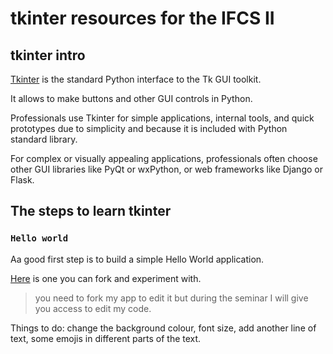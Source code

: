 # tkinter resources for the IFCS II

## tkinter intro

[Tkinter](https://docs.python.org/3/library/tkinter.html) is the standard Python interface to the Tk GUI toolkit.

It allows to make buttons and other GUI controls in Python.


Professionals use Tkinter for simple applications, internal tools, and quick prototypes due to simplicity and because it is included with Python
standard library.

For complex or visually appealing applications, professionals often choose other GUI libraries like PyQt or wxPython, or web frameworks like Django or Flask.

## The steps to learn tkinter

### `Hello world`

Aa good first step is to build a simple Hello World application.

[Here](https://replit.com/@missPunter/intro-tkinter-ifcs2#main.py) is one you can fork and experiment with.

> you need to fork my app to edit it but during the seminar I will give you access to edit my code.

Things to do: change the background colour, font size, add another line of text, some emojis in different parts of the text.
